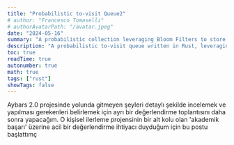 ```yaml
---
title: "Probabilistic to-visit Queue2"
# author: "Francesco Tomaselli"
# authorAvatarPath: "/avatar.jpeg"
date: "2024-05-16"
summary: "A probabilistic collection leveraging Bloom Filters to store a set of 1 billion visited URLs in 18mb."
description: "A probabilistic to-visit queue written in Rust, leveraging a Bloom Filter to detect already visited elements."
toc: true
readTime: true
autonumber: true
math: true
tags: ["rust"]
showTags: false
---
```

Aybars 2.0 projesinde yolunda gitmeyen şeyleri detaylı şekilde incelemek ve yapılması gerekenleri belirlemek için ayrı bir değerlendirme toplantısını daha sonra yapacağım. O kişisel ilerleme projensinin bir alt kolu olan 'akademik başarı' üzerine acil bir değerlendirme ihtiyacı duyduğum için bu postu başlattımç
